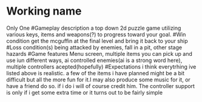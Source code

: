 # Working name
Only One
#Gameplay description
a top down 2d puzzle game utilizing various keys, items and weapons(?) to progress toward your goal.
#Win condition
get the mcguffin at the final level and bring it back to your ship
#Loss condition(s)
being attacked by enemies, fall in a pit, other stage hazards
#Game features
Menu screen, multiple items you can pick up and use iun different ways, ai controlled enemies(ai is a strong word here), multiple controllers acepted(hopefully)
#Expectations
i think everytrhing ive listed above is realistic. a few of the items i have planned might be a bit difficult but all the more fun for it.I may also produce some music for it, or have a friend do so. if i do i will of course credit him. The controller support is only if i get some extra time or it turns out to be fairly simple
